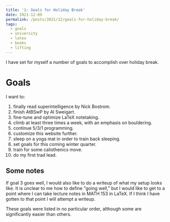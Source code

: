 ```yaml
---
title: '1: Goals for Holiday Break'
date: 2021-12-09
permalink: /posts/2021/12/goals-for-holiday-break/
tags:
  - goals
  - university
  - latex
  - books
  - lifting
---
```


I have set for myself a number of goals to accomplish over holiday break.

Goals
======
I want to:
1. finally read superintelligence by Nick Bostrom.
2. finish AtBSwP by Al Sweigart.
3. fine-tune and optimize LaTeX notetaking.
4. climb at least three times a week, with an emphasis on bouldering.
5. continue 5/3/1 programming.
6. customize this website further.
7. sleep on a yoga mat in order to train back sleeping.
8. set goals for this coming winter quarter.
9. train for some calisthenics move.
10. do my first trad lead.

Some notes
------
If goal 3 goes well, I would also like to do a writeup of what my setup looks like. It is unclear to me how to define "going well," but I would like to get to a point where I can take lecture notes in MATH 153 in LaTeX. If I think I have gotten to that point I will attempt a writeup.

These goals were listed in no particular order, although some are significantly easier than others.
